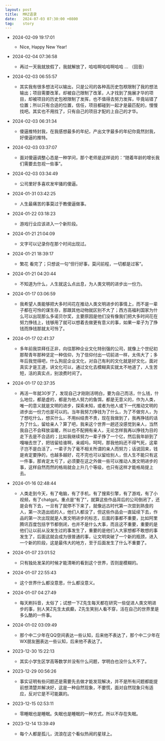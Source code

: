 ```yaml
---
layout: post
title:  MRZ语录
date:   2024-07-03 07:30:00 +0800
tag:    story
---
```



- 2024-02-09 19:17:01
    - Nice, Happy New Year!
    
- 2024-02-04 07:36:58
    - 再过一天我就放假了，我就解放了，哈哈啊哈哈啊哈哈 ... （回音）
- 2024-02-03 06:55:57
    - 其实我有很多想法可以输出，只是公司的各种高历史包袱限制了我的想法输出；项目需要改革，却被自己限制了改革，人才找到了施展才华的项目，却被项目的历史包袱限制了发挥，也不值得去努力发挥，毕竟站错了位置；所以只有合适的位置，信任，项目都碰到一起才是最匹配的，慢慢找吧。其实也不用找了，只有自己的项目才配的上自己的才华。
- 2024-02-03 06:31:34
    - 傻逼推特封我，在我感想最多的年纪，产出文字最多的年纪你竟然封我，好傻逼的推特。
- 2024-02-03 03:37:07
    - 面对傻逼调整心态是一种学问，那个老师是这样说的：“随着年龄的增长我们需要去忽视一些事”。
- 2024-02-03 03:34:49
    - 公司里好多喜欢发牢骚的傻逼。
- 2024-01-31 03:42:25
    - 人生最痛苦的事莫过于教傻逼做事。
- 2024-01-22 03:18:23
    - 游戏行业应该进入一个新阶段。
- 2024-01-21 21:04:09
    - 文字可以记录你在那个时间出现过。
- 2024-01-21 18:39:17
    - 繁花 看完了；只想说一句“但行好事，莫问前程，一切都是过客”。
- 2024-01-21 04:20:44
    - 不知道为什么，人生就这么点出息，为人类文明的进步出一份力。
- 2024-01-17 03:06:59
    - 我希望人类能够把大多时间花在推动人类文明进步的事情上，而不是一辈子都在可怜的谋生存，那跟其他动物就区别不大了；西方高福利国家为什么可以出现那么多诺贝尔奖，主要原因是他们没有像我们把大多时间花在努力挣钱上，钱够用了就可以想着去做更有意义的事，如果一辈子为了挣钱而挣钱那就太可怜了。
- 2024-01-17 02:41:37
    - 多年前我崇拜任正非，向往那种企业文化特别强的公司，就像上个世纪初那帮青年那种坚定一种信仰，为了信仰付出一切前进一样，太伟大了；多年后我觉得吧，什么狗屁企业文化，对自己有利的文化就是好文化，面对真实才是王道，讲文化可以，通过文化去模糊真实就太不地道了，人生苦短，活的真实点，别浪费时间了。
- 2024-01-17 02:37:35
    - 再活一年就30岁了，发现自己才刚刚活明白，要为自己而活，什么钱，什么地位，都是虚的，都是为他人努力的鱼饵，都是无意义的，作为人类，唯一的意义就是文明的进步，探索未知，或者为他人或下一代推动文明的进步出一份力也是可以的。当年我努力挣钱为了什么，为了不做穷人，为了想吃什么，想买什么，不用纠结贵不贵，现在我做到了，我再挣钱的话为了什么，留给亲人？算了吧，我来这个世界一趟还没感觉到亲人，当然我自己不会释放温暖，所以也不配拥有亲人，无论怎样我再以挣钱为目的走下去是不合适的；比如我继续努力一辈子挣了一个亿，然后我年龄到了嘎嘣去世了，把钱留给谁啊，亲戚吗，呵呵，那我他妈还不得气死，这辈子岂不是白活了，一辈子为了毫不相关所谓的亲人而努力；话说回来，钱是肯定要挣的，也越多越好，花不完也可以留给别人，但人生不能只有这一件事，那肯定太亏了，必须要在这之外做一些可以推动人类文明进步的事，这样自然而然的格局就会上升几个等级，也只有这样才能格局提上去。
- 2024-01-16 02:48:44
    - 人类走到今天，有了电脑，有了手机，有了搜索引擎，有了游戏，有了小视频，有了chatgpt。重点是“有了”，就算这些作品背后的公司倒闭了，还是会有下去，一旦有了就停不下来了，就像远古时代第一次尝到熟食的人，第一次造出纸的人，他们人都没了，但这些作品会一直延续下去，作品的第一次出现就是人类文明进步的标志，后面的事都不重要，比如阿里腾讯百度包括字节都倒闭，也并不是什么大事，而且这不重要，重要的是他们让以前从没发生过的事发生了，重要的是他们人大家想都不敢想的事发生了，后面这就会成为很普通的事，让文明突破了一个新的瓶颈，进入一个新的阶段，这是最伟大的地方，至于后面发生了什么不重要了。
- 2024-01-07 23:01:52
    - 只有独处发呆的时候才能清晰的看到这个世界，否则是模糊的。
- 2024-01-07 22:55:43
    - 这个世界什么都没意思，什么都没意义。
- 2024-01-07 04:27:49
    - 每天刷抖音，太俗了；试想一下Z先生每天都在研究一些促进人类文明进步的事，别人笑Z先生太疯癫，Z先生笑别人看不穿，活在自己的世界里是多么酷的一件事。
- 2024-01-02 03:09:49
    - 那个中二少年在QQ空间表达一些认知，后来他不表达了，那个中二少年在WX朋友圈表达一些认知，后来他不表达了。
- 2023-12-30 15:22:13
    - 其实小学生区学高等数学并没有什么问题，学明白也没什么大不了。
- 2023-12-29 00:56:26
    - 事实证明有些问题还是需要先去做才能发现解决，并不是所有问题都能提前想清楚并解决好，这是一种自然现象，不要慌，面对自然现象只有适应，反对它是不可能赢的。
- 2023-12-15 02:53:11
    - 零睡眠也是睡眠。失眠也是睡眠的一种方式，所以不存在失眠。
- 2023-12-14 13:39:49
    - 每个人都是孤儿，流浪在这个看似热闹的星球上。